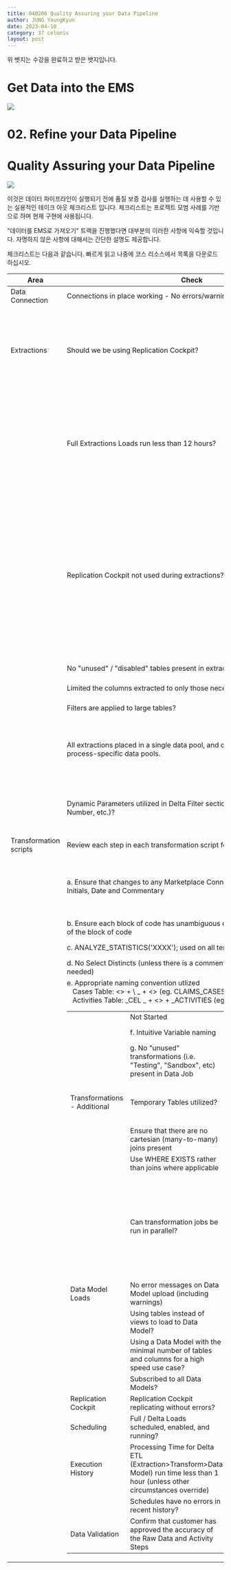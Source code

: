 ```yaml
---
title: 040206 Quality Assuring your Data Pipeline
author: JUNG YoungKyun
date: 2023-04-10
category: 37 celonis
layout: post
---
```


위 벳지는 수강을 완료하고 받은 뱃지입니다.

# Get Data into the EMS

![](https://d3i9g4671ronu3.cloudfront.net/thoughtindustries-eu/image/upload/q_100,a_exif,c_crop,x_0,y_0,w_800,h_450/a_exif,c_fill,w_800,h_450/v1/course-uploads/1cc62825-20df-4077-8216-a9df1132a5ad/e2jaa6l2jb4l-course_Get-Data-into-EMS_detail.jpg)

# 02. Refine your Data Pipeline

# Quality Assuring your Data Pipeline

![](https://d3i9g4671ronu3.cloudfront.net/thoughtindustries-eu/image/upload/a_exif,c_fit,w_440,h_200/v1/course-uploads/1cc62825-20df-4077-8216-a9df1132a5ad/zlhbwx1pz9io-course_Comparison_catalog800x385.png)

이것은  데이터 파이프라인이 실행되기 전에 
품질 보증 검사를 실행하는 데 사용할 수 있는 실용적인 테이크 아웃 체크리스트 입니다. 
체크리스트는 프로젝트 모범 사례를 기반으로 하며 현재 구현에 사용됩니다.  

"데이터를 EMS로 가져오기" 트랙을 진행했다면 대부분의 이러한 사항에 익숙할 것입니다. 
자명하지 않은 사항에 대해서는 간단한 설명도 제공합니다. 

체크리스트는 다음과 같습니다. 빠르게 읽고  나중에  코스 리소스에서 목록을 다운로드 하십시오.

| Area                                                                                                                                                                                                                     | Check                                                                                                                                                                                                  | Explanation                                                                                                            | Status      |
| ------------------------------------------------------------------------------------------------------------------------------------------------------------------------------------------------------------------------ | ------------------------------------------------------------------------------------------------------------------------------------------------------------------------------------------------------ | ---------------------------------------------------------------------------------------------------------------------- | ----------- |
| Data Connection                                                                                                                                                                                                          | Connections in place working - No errors/warnings?                                                                                                                                                     |                                                                                                                        | Not Started |
| Extractions                                                                                                                                                                                                              | Should we be using Replication Cockpit?                                                                                                                                                                | This is a consideration if the existing pipeline is too slow or needs to work for an operational / high speed use case | Not Started |
| | Full Extractions Loads run less than 12 hours?                                                                                                                                                                           | 12 hours is a benchmark that typically should not be crossed for extractions. The points below can help reduce this time limit.                                                                        | Not Started                                                                                                            |
| | Replication Cockpit not used during extractions?                                                                                                                                                                         | If you use both Data Jobs and the Replication Cockpit, make sure they do not run at the same time. You can use the Replication Cockpit Calendar function along with Data Job schedules to set this up. | Not Started                                                                                                            |
| | No "unused" / "disabled" tables present in extractions?                                                                                                                                                                  |                                                                                                                                                                                                        | Not Started                                                                                                            |
| | Limited the columns extracted to only those necessary?                                                                                                                                                                   |                                                                                                                                                                                                        | Not Started                                                                                                            |
| | Filters are applied to large tables?                                                                                                                                                                                     |                                                                                                                                                                                                        | Not Started                                                                                                            |
| | All extractions placed in a single data pool, and data connections exported to process-specific data pools.                                                                                                              | This is a best practice to avoid extracting the same data more than one.                                                                                                                               | Not Started                                                                                                            |
| | Dynamic Parameters utilized in Delta Filter section (Last Loads, Change Number, etc.)?                                                                                                                                   | This applies if you use Delta extractions with Data Jobs                                                                                                                                               | Not Started                                                                                                            |
| Transformation scripts                                                                                                                                                                                                   | Review each step in each transformation script for :                                                                                                                                                   |                                                                                                                        |             |
| | a. Ensure that changes to any Marketplace Connector are commented with Initials, Date and Commentary                                                                                                                     | Commented changes with dates allow for easier Connector updates in the future.                                                                                                                         | Not Started                                                                                                            |
| | b. Ensure each block of code has unambiguous explanation of the purpose of the block of code                                                                                                                             |                                                                                                                                                                                                        | Not Started                                                                                                            |
| | c. ANALYZE_STATISTICS('XXXX'); used on all temporary tables                                                                                                                                                              |                                                                                                                                                                                                        | Not Started                                                                                                            |
| | d. No Select Distincts (unless there is a comment present as to why it is needed)                                                                                                                                        |                                                                                                                                                                                                        | Not Started                                                                                                            |
| | e. Appropriate naming convention utlized<br>   Cases Table: <<Process Name>> + \ \_ + <<Table Name>> (eg. CLAIMS_CASES)<br>   Activities Table: \_CEL \_ + <<Process Name>> + \_ACTIVITIES (eg. \_CEL_CLAIMS_ACTIVITIES) |                                                                                                                                                                                                        | Not Started                                                                                                            |
| | f. Intuitive Variable naming                                                                                                                                                                                             |                                                                                                                                                                                                        | Not Started                                                                                                            |
| | g. No "unused" transformations (i.e. "Testing", "Sandbox", etc) present in Data Job                                                                                                                                      |                                                                                                                                                                                                        | Not Started                                                                                                            |
| Transformations - Additional                                                                                                                                                                                             | Temporary Tables utilized?                                                                                                                                                                             | Use temporary tables if you run similar joins across multiple transformations.                                         | Not Started |
| | Ensure that there are no cartesian (many-to-many) joins present                                                                                                                                                          |                                                                                                                                                                                                        | Not Started                                                                                                            |
| | Use WHERE EXISTS rather than joins where applicable                                                                                                                                                                      |                                                                                                                                                                                                        | Not Started                                                                                                            |
| | Can transformation jobs be run in parallel?                                                                                                                                                                              | If transformations are independent of one another, you can consider splitting them into separate Data Jobs and running them in parallel with a schedule.                                               | Not Started                                                                                                            |
| Data Model Loads                                                                                                                                                                                                         | No error messages on Data Model upload (including warnings)                                                                                                                                            |                                                                                                                        | Not Started |
| | Using tables instead of views to load to Data Model?                                                                                                                                                                     |                                                                                                                                                                                                        | Not Started                                                                                                            |
| | Using a Data Model with the minimal number of tables and columns for a high speed use case?                                                                                                                              |                                                                                                                                                                                                        | Not Started                                                                                                            |
| | Subscribed to all Data Models?                                                                                                                                                                                           |                                                                                                                                                                                                        | Not Started                                                                                                            |
| Replication Cockpit                                                                                                                                                                                                      | Replication Cockpit replicating without errors?                                                                                                                                                        |                                                                                                                        | Not Started |
| Scheduling                                                                                                                                                                                                               | Full / Delta Loads scheduled, enabled, and running?                                                                                                                                                    |                                                                                                                        | Not Started |
| Execution History                                                                                                                                                                                                        | Processing Time for Delta ETL (Extraction>Transform>Data Model) run time less than 1 hour (unless other circumstances override)                                                                        |                                                                                                                        | Not Started |
| | Schedules have no errors in recent history?                                                                                                                                                                              |                                                                                                                                                                                                        | Not Started                                                                                                            |
| Data Validation                                                                                                                                                                                                          | Confirm that customer has approved the accuracy of the Raw Data and Activity Steps                                                                                                                     |                                                                                                                        | Not Started |
